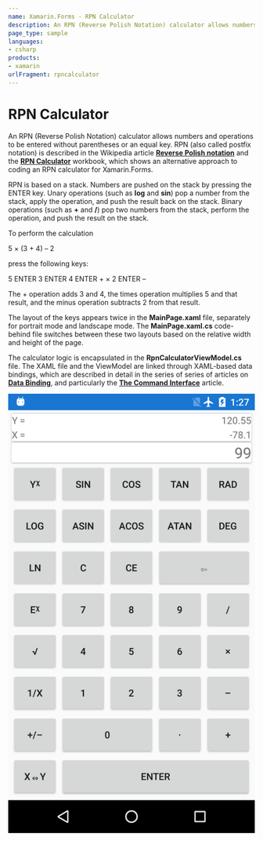 ```yaml
---
name: Xamarin.Forms - RPN Calculator
description: An RPN (Reverse Polish Notation) calculator allows numbers and operations to be entered without parentheses or an equal key. RPN (also called...
page_type: sample
languages:
- csharp
products:
- xamarin
urlFragment: rpncalculator
---
```

# RPN Calculator

An RPN (Reverse Polish Notation) calculator allows numbers and operations to be entered without parentheses or an equal key. RPN (also called postfix notation) is described in the Wikipedia article [**Reverse Polish notation**](https://en.wikipedia.org/wiki/Reverse_Polish_notation) and the [**RPN Calculator**](https://github.com/xamarin/Workbooks/blob/master/xamarin-forms/advanced/RPNCalculator/RpnCalculator-ios.workbook) workbook, which shows an alternative approach to coding an RPN calculator for Xamarin.Forms.

RPN is based on a stack. Numbers are pushed on the stack by pressing the ENTER key. Unary operations (such as **log** and **sin**) pop a number from the stack, apply the operation, and push the result back on the stack. Binary operations (such as **+** and **/**) pop two numbers from the stack, perform the operation, and push the result on the stack.

To perform the calculation

5 &#x00D7; (3 + 4) &#x2013; 2

press the following keys:

5 ENTER 3 ENTER 4 ENTER + &#x00D7; 2 ENTER &#x2013;

The + operation adds 3 and 4, the times operation multiplies 5 and that result, and the minus operation subtracts 2 from that result.

The layout of the keys appears twice in the **MainPage.xaml** file, separately for portrait mode and landscape mode. The **MainPage.xaml.cs** code-behind file switches between these two layouts based on the relative width and height of the page.

The calculator logic is encapsulated in the **RpnCalculatorViewModel.cs** file. The XAML file and the ViewModel are linked through XAML-based data bindings, which are described in detail in the series of series of articles on [**Data Binding**](https://docs.microsoft.com/xamarin/xamarin-forms/app-fundamentals/data-binding/), and particularly the [**The Command Interface**](https://docs.microsoft.com/xamarin/xamarin-forms/app-fundamentals/data-binding/commanding) article.

![RPN Calculator application screenshot](Screenshots/01Portrait.a.png "RPN Calculator application screenshot")
